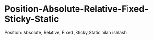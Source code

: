 # Position-Absolute-Relative-Fixed-Sticky-Static
Position: Absolute, Relative, Fixed ,Sticky,Static bilan ishlash
